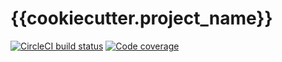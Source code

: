 # {{cookiecutter.project_name}}

[![CircleCI build status](https://circleci.com/gh/{{cookiecutter.github_username}}/{{cookiecutter.project_slug}}.svg?style=shield)](https://circleci.com/gh/{{cookiecutter.github_username}}/{{cookiecutter.project_slug}}) [![Code coverage](https://codecov.io/gh/{{cookiecutter.github_username}}/{{cookiecutter.project_slug}}/branch/master/graph/badge.svg)](https://codecov.io/gh/{{cookiecutter.github_username}}/{{cookiecutter.project_slug}})
